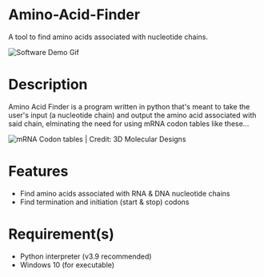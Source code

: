 # Amino-Acid-Finder
A tool to find amino acids associated with nucleotide chains.

![Software Demo Gif](https://media2.giphy.com/media/3zUUwGFlNTGeRcynNp/giphy.gif?cid=790b76115af167e68df8f86737ce057a0f01c9bdd1d7dff1&rid=giphy.gif "Demo")

# Description
Amino Acid Finder is a program written in python that's meant to take the user's input (a nucleotide chain) and output the amino acid associated with said chain, elminating the need for using mRNA codon tables like these...

![mRNA Codon tables | Credit: 3D Molecular Designs](https://www.3dmoleculardesigns.com/3DMD-Files/Posters/Codon-photo-gallery/GeneticCodonPoster.jpg "mRNA Codon tables")

# Features
- Find amino acids associated with RNA & DNA nucleotide chains 
- Find termination and initiation (start & stop) codons

# Requirement(s)
- Python interpreter (v3.9 recommended)
- Windows 10 (for executable)
